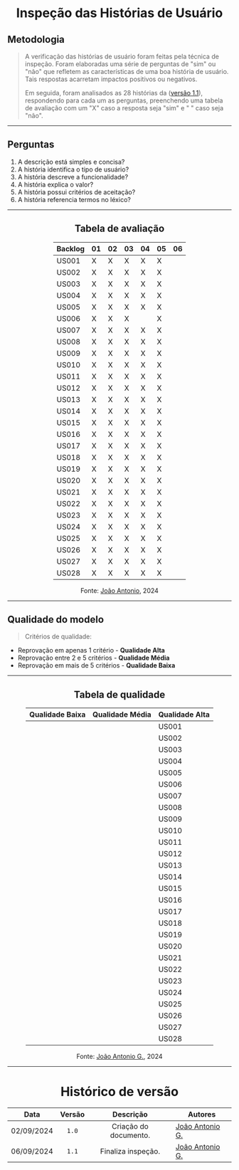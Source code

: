 <center>

# Inspeção das Histórias de Usuário

</center>

## Metodologia

> A verificação das histórias de usuário foram feitas pela técnica de inspeção. Foram elaboradas uma série de perguntas de "sim"
> ou "não" que refletem as características de uma boa história de usuário. Tais respostas acarretam impactos positivos ou
> negativos.
>
> Em seguida, foram analisados as 28 histórias da ([versão 1.1](/Modulo-2/agil-historias-de-usuario.md)), respondendo para cada um as perguntas, preenchendo uma
> tabela de avaliação com um "X" caso a resposta seja "sim" e " " caso seja "não".


---

## Perguntas

1. A descrição está simples e concisa?
2. A história identifica o tipo de usuário?
3. A história descreve a funcionalidade?
4. A história explica o valor?
5. A história possui critérios de aceitação?
6. A história referencia termos no léxico?

---
<center>

## Tabela de avaliação

</center>

<div style="margin: 0 auto; width: fit-content;">

| Backlog | 01 | 02 | 03 | 04 | 05 | 06 |
|---------|----|----|----|----|----|----|
| US001   | X  | X  | X  | X  | X  |    |
| US002   | X  | X  | X  | X  | X  |    |
| US003   | X  | X  | X  | X  | X  |    |
| US004   | X  | X  | X  | X  | X  |    |
| US005   | X  | X  | X  | X  | X  |    |
| US006   | X  | X  | X  |    | X  |    |
| US007   | X  | X  | X  | X  | X  |    |
| US008   | X  | X  | X  | X  | X  |    |
| US009   | X  | X  | X  | X  | X  |    |
| US010   | X  | X  | X  | X  | X  |    |
| US011   | X  | X  | X  | X  | X  |    |
| US012   | X  | X  | X  | X  | X  |    |
| US013   | X  | X  | X  | X  | X  |    |
| US014   | X  | X  | X  | X  | X  |    |
| US015   | X  | X  | X  | X  | X  |    |
| US016   | X  | X  | X  | X  | X  |    |
| US017   | X  | X  | X  | X  | X  |    |
| US018   | X  | X  | X  | X  | X  |    |
| US019   | X  | X  | X  | X  | X  |    |
| US020   | X  | X  | X  | X  | X  |    |
| US021   | X  | X  | X  | X  | X  |    |
| US022   | X  | X  | X  | X  | X  |    |
| US023   | X  | X  | X  | X  | X  |    |
| US024   | X  | X  | X  | X  | X  |    |
| US025   | X  | X  | X  | X  | X  |    |
| US026   | X  | X  | X  | X  | X  |    |
| US027   | X  | X  | X  | X  | X  |    |
| US028   | X  | X  | X  | X  | X  |    |

<center>

Fonte: [João Antonio](https://github.com/joaoseisei), 2024

</center>

</div>

---

## Qualidade do modelo

> Critérios de qualidade:

* Reprovação em apenas 1 critério - **Qualidade Alta**
* Reprovação entre 2 e 5 critérios - **Qualidade Média**
* Reprovação em mais de 5 critérios - **Qualidade Baixa**

---
<center>

## Tabela de qualidade

</center>

<div style="margin: 0 auto; width: fit-content;">


| Qualidade Baixa | Qualidade Média | Qualidade Alta |
|-----------------|-----------------|----------------|
|                 |                 | US001          |
|                 |                 | US002          |
|                 |                 | US003          |
|                 |                 | US004          |
|                 |                 | US005          |
|                 |                 | US006          |
|                 |                 | US007          |
|                 |                 | US008          |
|                 |                 | US009          |
|                 |                 | US010          |
|                 |                 | US011          |
|                 |                 | US012          |
|                 |                 | US013          |
|                 |                 | US014          |
|                 |                 | US015          |
|                 |                 | US016          |
|                 |                 | US017          |
|                 |                 | US018          |
|                 |                 | US019          |
|                 |                 | US020          |
|                 |                 | US021          |
|                 |                 | US022          |
|                 |                 | US023          |
|                 |                 | US024          |
|                 |                 | US025          |
|                 |                 | US026          |
|                 |                 | US027          |
|                 |                 | US028          |


<center>

Fonte: [João Antonio G.](https://github.com/joaoseisei), 2024

</center>

</div>

---

<center>

# Histórico de versão

</center>

<div style="margin: 0 auto; width: fit-content;">

|    Data    | Versão |       Descrição       | Autores                                          |
|:----------:|:------:|:---------------------:|--------------------------------------------------|
| 02/09/2024 | `1.0`  | Criação do documento. | [João Antonio G.](https://github.com/joaoseisei) |
| 06/09/2024 | `1.1`  |  Finaliza inspeção.   | [João Antonio G.](https://github.com/joaoseisei) |

</div>

